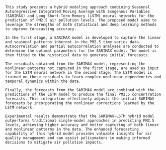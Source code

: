 	This study presents a hybrid modeling approach combining Seasonal Autoregressive Integrated Moving Average with Exogenous Variables (SARIMAX) and Long Short-Term Memory (LSTM) neural networks for the prediction of PM2.5 air pollution levels. The proposed model aims to leverage the strengths of both statistical and deep learning methods to improve forecasting accuracy.

	In the first stage, a SARIMAX model is developed to capture the linear and seasonal patterns inherent in the PM2.5 time series data. Autocorrelation and partial autocorrelation analyses are conducted to determine the optimal parameters for the SARIMAX model. The model is then fitted to the historical data to generate initial forecasts.

	The residuals obtained from the SARIMAX model, representing the nonlinear patterns not captured in the first stage, are used as input for the LSTM neural network in the second stage. The LSTM model is trained on these residuals to learn complex nonlinear dependencies and temporal dynamics within the data.

	Finally, the forecasts from the SARIMAX model are combined with the predictions of the LSTM model to produce the final PM2.5 concentration forecasts. This integration effectively adjusts the initial SARIMAX forecasts by incorporating the nonlinear corrections learned by the LSTM network.

	Experimental results demonstrate that the SARIMAX-LSTM hybrid model outperforms traditional single-model approaches in predicting PM2.5 levels, achieving higher accuracy and better capturing of both linear and nonlinear patterns in the data. The enhanced forecasting capability of this hybrid model provides valuable insights for air quality management and can assist policymakers in making informed decisions to mitigate air pollution impacts.

